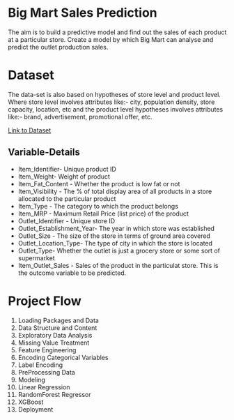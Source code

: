 # Big Mart Sales Prediction
The aim is to build a predictive model and find out the sales of each product at a particular store. Create a model by which Big Mart can analyse and predict the outlet production sales.

# Dataset
The data-set is also based on hypotheses of store level and product level. Where store level involves attributes like:- city, population density, store capacity, location, etc and the product level hypotheses involves attributes like:- brand, advertisement, promotional offer, etc.

[Link to Dataset](https://www.kaggle.com/datasets/aakash2016/big-mart-sales-dataset?select=Train_UWu5bXk.csv)

## Variable-Details
- Item_Identifier- Unique product ID
- Item_Weight- Weight of product
- Item_Fat_Content - Whether the product is low fat or not
- Item_Visibility - The % of total display area of all products in a store allocated to the particular product
- Item_Type - The category to which the product belongs
- Item_MRP - Maximum Retail Price (list price) of the product
- Outlet_Identifier - Unique store ID
- Outlet_Establishment_Year- The year in which store was established
- Outlet_Size - The size of the store in terms of ground area covered
- Outlet_Location_Type- The type of city in which the store is located
- Outlet_Type- Whether the outlet is just a grocery store or some sort of supermarket
- Item_Outlet_Sales - Sales of the product in the particulat store. This is the outcome variable to be predicted.

# Project Flow
1. Loading Packages and Data
2. Data Structure and Content
3. Exploratory Data Analysis
4. Missing Value Treatment
5. Feature Engineering
6. Encoding Categorical Variables
7. Label Encoding
8. PreProcessing Data
9. Modeling
10. Linear Regression
11. RandomForest Regressor
12. XGBoost
13. Deployment
